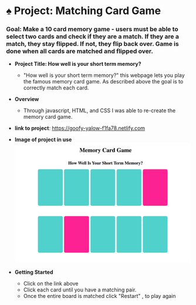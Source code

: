 # ♠️ Project: Matching Card Game

### Goal: Make a 10 card memory game - users must be able to select two cards and check if they are a match. If they are a match, they stay flipped. If not, they flip back over. Game is done when all cards are matched and flipped over.

* **Project Title: How well is your short term memory?**
  - "How well is your short term memory?" this webpage lets you play the famous memory card game. As described above the goal is to correctly match each card.


* **Overview**
  - Through javascript, HTML, and CSS I was able to re-create the memory card game.

* **link to project**: https://goofy-yalow-f1fa78.netlify.com

* **Image of project in use**
![](memoryCardGame/cards.png)



* **Getting Started**
  - Click on the link above
  - Click each card until you have a matching pair.
  - Once the entire board is matched click "Restart" , to play again
